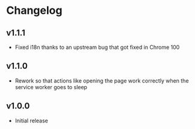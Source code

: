 # Changelog

## v1.1.1

- Fixed i18n thanks to an upstream bug that got fixed in Chrome 100

## v1.1.0

- Rework so that actions like opening the page work correctly when the service worker goes to sleep

## v1.0.0

- Initial release
